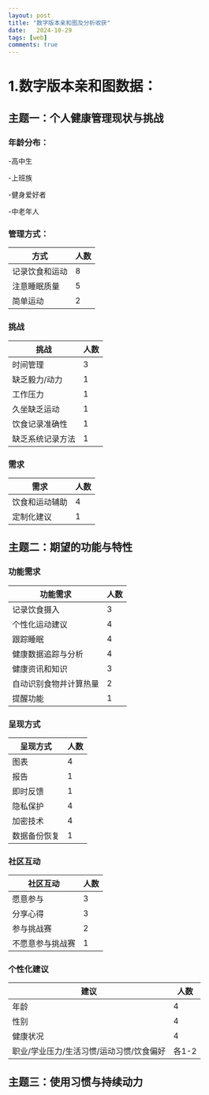```yaml
---
layout: post
title: "数字版本亲和图及分析收获"
date:   2024-10-29
tags: [web]
comments: true
---
```

<!-- more -->

# 1.数字版本亲和图数据：

## 主题一：个人健康管理现状与挑战

### 年龄分布：

-高中生

-上班族

-健身爱好者

-中老年人

### 管理方式：

| 方式      | 人数 |
| ----------- | ----------- |
| 记录饮食和运动     | 8      |
| 注意睡眠质量   | 5        |
| 简单运动     | 2      |

### 挑战

| 挑战      | 人数 |
| ----------- | ----------- |
| 时间管理     | 3      |
| 缺乏毅力/动力   | 1        |
| 工作压力     | 1      |
| 久坐缺乏运动     | 1      |
| 饮食记录准确性   | 1        |
| 缺乏系统记录方法     | 1      |

### 需求

| 需求      | 人数 |
| ----------- | ----------- |
| 饮食和运动辅助     | 4      |
| 定制化建议   | 1        |

## 主题二：期望的功能与特性

### 功能需求

| 功能需求    | 人数 |
| ----------- | ----------- |
| 记录饮食摄入     | 3      |
| 个性化运动建议   | 4        |
| 跟踪睡眠     | 4     |
| 健康数据追踪与分析     | 4      |
| 健康资讯和知识   | 3        |
| 自动识别食物并计算热量     | 2      |
| 提醒功能     | 1      |

### 呈现方式

| 呈现方式    | 人数 |
| ----------- | ----------- |
| 图表     | 4      |
| 报告   | 1        |
| 即时反馈     | 1     |
| 隐私保护     | 4      |
| 加密技术   | 4        |
| 数据备份恢复     | 1      |

### 社区互动

| 社区互动    | 人数 |
| ----------- | ----------- |
| 愿意参与     | 3      |
| 分享心得   | 3        |
| 参与挑战赛     | 2     |
| 不愿意参与挑战赛     | 1      |

### 个性化建议

| 建议   | 人数 |
| ----------- | ----------- |
| 年龄     | 4      |
| 性别   | 4        |
| 健康状况     | 4     |
| 职业/学业压力/生活习惯/运动习惯/饮食偏好     | 各1-2      |

## 主题三：使用习惯与持续动力

